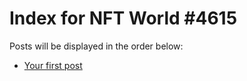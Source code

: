 # Index for NFT World #4615
Posts will be displayed in the order below:

- [Your first post](./001-first.md)

